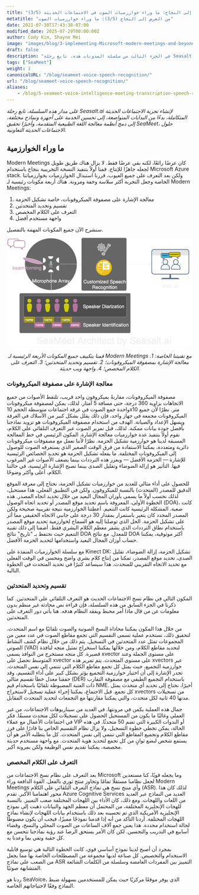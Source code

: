 ```yaml
---
title: "من العرض إلى النجاح: ما وراء خوارزميات الصوت في الاجتماعات الحديثة (3/5)"
metatitle: "من العرض إلى النجاح (3/5): ما وراء خوارزميات الصوت"
date: 2021-07-30T17:43:38-07:00
modified_date: 2025-07-29T00:00:00Z
author: Cody Kim, Shayne Mei
image: "images/blog/3-implementing-Microsoft-modern-meetings-and-beyond/SeaMeet animation.gif"
draft: false
description: "في الجزء الثالث من سلسلة المدونات هذه، تابع رحلة Seasalt.ai لإنشاء SeaMeet، حلول الاجتماعات الحديثة التعاونية."
tags: ["SeaMeet"]
weight: 1  
canonicalURL: "/blog/seameet-voice-speech-recognition/"
url: "/blog/seameet-voice-speech-recognition/"
aliases:
    - /blog/5-seameet-voice-intelligence-meeting-transcription-speech-recognition-algorithm-of-modern-meeting/
---
```


*على مدار هذه السلسلة، تابع رحلة Seasalt.ai لإنشاء تجربة الاجتماعات الحديثة المتكاملة، بدءًا من البدايات المتواضعة، إلى تحسين الخدمة على أجهزة ونماذج مختلفة، إلى دمج أنظمة معالجة اللغة الطبيعية المتقدمة، وأخيرًا تحقيق SeaMeet، حلول الاجتماعات الحديثة التعاونية.*

## ما وراء الخوارزمية
Modern Meetings كان عرضًا رائعًا، لكنه بقي عرضًا فقط. لا يزال هناك طريق طويل لجعله جاهزًا للإنتاج. قمنا أولاً بتنفيذ النسخة التجريبية بنجاح باستخدام Microsoft Azure stack. ولكن بعد التعرف على جميع العيوب، قررنا استبدال الخوارزميات بخوارزمياتنا الخاصة وجعل التجربة أكثر سلاسة وخفة ومرونة.
هناك أربعة مكونات رئيسية لـ Modern Meetings:

1. معالجة الإشارة على مصفوفة الميكروفونات، خاصة تشكيل الحزمة
2. تقسيم وتحديد المتحدثين
3. التعرف على الكلام المخصص
4. واجهة مستخدم أفضل

سنشرح الآن جميع المكونات المهمة بالتفصيل.

<center>
<img src="/images/blog/5-seameet-voice-intelligence-meeting-transcription-speech-recognition-algorithm-of-modern-meeting/tech-stack.png" alt="SeaMeet architect with 4 major components"/>

*قمنا بتكييف جميع المكونات الأربعة الرئيسية لـ Modern Meetings مع تقنيتنا الخاصة: 1. معالجة الإشارة بمصفوفة الميكروفونات؛ 2. تقسيم وتحديد المتحدثين؛ 3. التعرف على الكلام المخصص؛ 4. واجهة ويب حديثة.*
</center>

### معالجة الإشارة على مصفوفة الميكروفونات
مصفوفة الميكروفونات، مقارنةً بميكروفون واحد قريب، تلتقط الأصوات من جميع الاتجاهات بزاوية 360 درجة، حتى مسافة 5 أمتار. لذلك، يمكن لمصفوفة ميكروفونات واحدة جمع الصوت في غرفة اجتماعات متوسطة الحجم 10x10 متر. نظرًا لأن جميع الميكروفونات مجمعة في جهاز واحد، فإن ذلك يقلل بشكل كبير من الأسلاك في الغرفة ويسهل الإعداد والصيانة.
الهدف من استخدام مصفوفة الميكروفونات هو تزويد نماذجنا بأفضل جودة بيانات ممكنة. لذلك، قبل تمرير الصوت عبر التعرف التلقائي على الكلام، نقوم أولاً بتنفيذ عدة خوارزميات معالجة الإشارة. المكون الرئيسي في خط المعالجة المسبقة لدينا هو خوارزمية تشكيل الحزمة. نظرًا لأننا نعمل مع مصفوفات ميكروفونات دائرية ومتعددة، يمكننا الاستفادة من فرق الوقت الصغير الذي يستغرقه الصوت للوصول إلى الميكروفونات المختلفة. ما يفعله تشكيل الحزمة هو تحديد الخصائص الرئيسية للإشارة — الحزمة الأفضل — ويعزز هذه الترددات بينما يضعف الأصوات غير المرغوب فيها. التأثير هو إزالة الضوضاء وتقليل الصدى بينما تصبح الإشارة الرئيسية، في حالتنا الكلام، أعلى وأكثر وضوحًا.

للحصول على أداء مثالي للعديد من خوارزميات تشكيل الحزمة، نحتاج إلى معرفة الموقع الدقيق للمصدر (المتحدث) بالنسبة للميكروفون. ولكن في التطبيق الفعلي، هذا مستحيل، لذلك نحسب أولاً ما يسمى بأوزان المجال البعيد من خلال تحديد اتجاه المصدر. هذه الخطوة الأولى، المعروفة باسم تحديد موقع المصدر أو تحديد اتجاه الوصول (DOA)، كانت صعبة. المشكلة الرئيسية كانت التنعيم. أعطتنا الخوارزمية نتيجة تقريبية صحيحة ولكن المصدر المحدد كان يتغير باستمرار بمقدار 30 درجة على جانبي الاتجاه الحقيقي مما أثر على تشكيل الحزمة. الحل الذي توصلنا إليه هو السماح لخوارزمية تحديد موقع المصدر باستخدام نطاق الترددات الذي يشفر معظم الكلام البشري فقط. أضفنا إلى ذلك تقنية التنعيم حيث نحتفظ بـ "تاريخ" نتائج DOA للمعدل. مع نتائج DOA أكثر موثوقية، يمكننا حساب أوزان المجال البعيد واستخدامها لتحديد الحزمة الأفضل.

مع سلسلة الخوارزميات المنفذة على Kinect DK: تشكيل الحزمة، إزالة الضوضاء، تقليل الصدى، تحديد موقع المصدر، تمكنا من إنتاج كلام بشري واضح ومحسن في الوقت الفعلي مع تحديد الاتجاه التقريبي للمتحدث. هذا سيساعد كثيرًا في تحديد المتحدث في الخطوة التالية.

### تقسيم وتحديد المتحدثين

المكون التالي في نظام نسخ الاجتماعات الحديث هو التعرف التلقائي على المتحدثين. كما ذكرنا في الجزء السابق من هذه السلسلة، فإن قراءة نص محادثة غير منظم بدون معلومات عن من قال ماذا أمر محبط ويفقد النظام هدفه. هنا يأتي دور التعرف على المتحدثين.

من خلال هذا المكون يمكننا محاذاة النسخ الصوتية والصوت تلقائيًا مع اسم المتحدث. لتحقيق ذلك، نستخدم عملية تسمى التقسيم التي تجمع مقاطع الصوت في عدد معين من المجموعات تمثل عدد المتحدثين في التسجيل. يتم ذلك من خلال نظام كشف النشاط الصوتي (VAD) لتحديد مقاطع الكلام، ومن خلالها يمكننا استخراج تمثيل متجه لنافذة قصيرة. كل متجه مستخرج من النوافذ يسمى xvector على مستوى الجملة وعند المتوسط نحصل على xvector على مستوى المتحدث. يتم تمرير هذه xvectors عبر خوارزمية التجميع، حيث يمثل كل تجمع مقاطع الكلام التي تنتمي إلى نفس المتحدث. تجدر الإشارة إلى أن اختيار خوارزمية التجميع يؤثر بشكل كبير على أداء التقسيم، وقد حققنا معدل خطأ تقسيم مثالي (DER) باستخدام التجميع الطيفي مع مصفوفة التقارب ذات العتبة المضبوطة تلقائيًا باستخدام قيم NME. أخيرًا، نحتاج إلى تحديد أي متحدث يمثل كل تجمع. قبل الاجتماع، يمكننا إجراء عملية تسجيل لاستخراج xvectors من تسجيلات مدتها 40 ثانية لكل متحدث، والتي يمكننا مقارنتها مع التجمعات لتحديد المتحدث المقابل.

جمال هذه العملية يكمن في مرونتها. في العديد من سيناريوهات الاجتماعات، من غير العملي وغالبًا ما يكون من المستحيل الحصول على تسجيلات لكل متحدث مسبقًا. فكر في اجتماعات الأعمال مع عملاء VIP أو الندوات الكبيرة التي تضم 50 متحدثًا. في هذه الحالة، يمكن تخطي خطوة التسجيل، ولا يزال نظام التقسيم الخاص بنا قادرًا على فرز مقاطع الكلام وتجميع المقاطع التي تنتمي إلى نفس المتحدث. كل ما يتطلبه الأمر هو أن يستمع شخص لبضع ثوانٍ من كل تجمع لتحديد هوية المتحدث. مع واجهة مستخدم حديثة مخصصة، يمكننا تقديم نفس الوظيفة ولكن بمرونة أكبر.

### التعرف على الكلام المخصص

بعد التعرف على نظام نسخ الاجتماعات من Microsoft وما يجعله قويًا، كنا مستعدين لجعل نظامنا مستقلًا تمامًا وتجاوز منتج ثوري بالفعل. القوة الدافعة وراء Modern Meetings وأي منتج نسخ هي نماذج التعرف التلقائي على الكلام (ASR). لذلك كان هذا محور اهتمامنا الأكبر.
تقدم Azure Cognitive Services العديد من النماذج عبر العديد من اللغات واللهجات. ومع ذلك، كان الأداء بين اللهجات المختلفة صعب التمييز. بالنسبة للهجات الإنجليزية المختلفة، من المحتمل أن معظم الجهد والبيانات ذهبت إلى نموذج الإنجليزية الأمريكية الذي تم تحسينه بعد ذلك باستخدام بيانات اللهجات لإنشاء نماذج اللهجات المختلفة. أردنا التأكد من أنه إذا قدمنا نموذجًا مميزًا، فيجب أن يكون مضبوطًا لحالة استخدام محددة. هذا يعني جمع آلاف الساعات من الصوت المحلي والنسخ، وقضاء أسابيع في التدريب والتحسين. لكن كان الأمر يستحق الرضا عند رؤية نماذجنا تتحسن مع كل حقبة وتفي بما وعدنا به.

بمجرد أن أصبح لدينا نموذج أساسي قوي، كانت الخطوة التالية هي توسيع قابلية الاستخدام والتخصيص. كل صناعة لديها مجموعة من المصطلحات الخاصة بها مما يجعل من الصعب على نماذج ASR التمييز بين المفردات الغامضة وسلسلة من الكلمات الشائعة المتشابهة صوتيًا.

ردنا هو SeaVoice، الذي يوفر موقعًا مركزيًا حيث يمكن للمستخدمين بسهولة ضبط النماذج وفقًا لاحتياجاتهم الخاصة.
